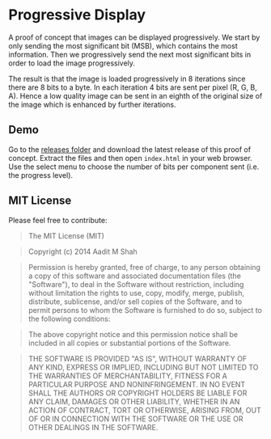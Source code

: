 # Progressive Display #

A proof of concept that images can be displayed progressively. We start by only sending the most significant bit (MSB), which contains the most information. Then we progressively send the next most significant bits in order to load the image progressively.

The result is that the image is loaded progressively in 8 iterations since there are 8 bits to a byte. In each iteration 4 bits are sent per pixel (R, G, B, A). Hence a low quality image can be sent in an eighth of the original size of the image which is enhanced by further iterations.

## Demo ##

Go to the [releases folder](https://github.com/aaditmshah/progressive-display/releases) and download the latest release of this proof of concept. Extract the files and then open `index.html` in your web browser. Use the select menu to choose the number of bits per component sent (i.e. the progress level).

## MIT License ##

Please feel free to contribute:

> The MIT License (MIT)

> Copyright (c) 2014 Aadit M Shah

> Permission is hereby granted, free of charge, to any person obtaining a copy
> of this software and associated documentation files (the "Software"), to deal
> in the Software without restriction, including without limitation the rights
> to use, copy, modify, merge, publish, distribute, sublicense, and/or sell
> copies of the Software, and to permit persons to whom the Software is
> furnished to do so, subject to the following conditions:

> The above copyright notice and this permission notice shall be included in
> all copies or substantial portions of the Software.

> THE SOFTWARE IS PROVIDED "AS IS", WITHOUT WARRANTY OF ANY KIND, EXPRESS OR
> IMPLIED, INCLUDING BUT NOT LIMITED TO THE WARRANTIES OF MERCHANTABILITY,
> FITNESS FOR A PARTICULAR PURPOSE AND NONINFRINGEMENT. IN NO EVENT SHALL THE
> AUTHORS OR COPYRIGHT HOLDERS BE LIABLE FOR ANY CLAIM, DAMAGES OR OTHER
> LIABILITY, WHETHER IN AN ACTION OF CONTRACT, TORT OR OTHERWISE, ARISING FROM,
> OUT OF OR IN CONNECTION WITH THE SOFTWARE OR THE USE OR OTHER DEALINGS IN
> THE SOFTWARE.